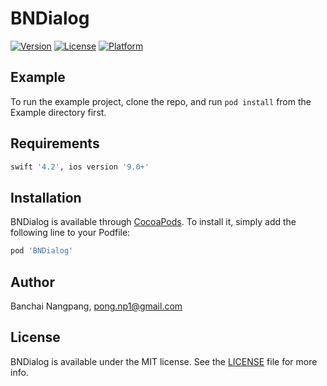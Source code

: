 # BNDialog

<!--[![CI Status](https://img.shields.io/travis/chanon-apimaha/BNDialog.svg?style=flat)](https://travis-ci.org/chanon-apimaha/BNDialog)-->
[![Version](https://img.shields.io/cocoapods/v/BNDialog.svg?style=flat)](https://cocoapods.org/pods/BNDialog)
[![License](https://img.shields.io/cocoapods/l/BNDialog.svg?style=flat)](https://github.com/chanon-apimaha/BNDialog/blob/master/LICENSE)
[![Platform](https://img.shields.io/cocoapods/p/BNDialog.svg?style=flat)](https://cocoapods.org/pods/BNDialog)

## Example

To run the example project, clone the repo, and run `pod install` from the Example directory first.

## Requirements


```ruby
swift '4.2', ios version '9.0+'
```

## Installation

BNDialog is available through [CocoaPods](https://cocoapods.org/pods/BNDialog). To install
it, simply add the following line to your Podfile:

```ruby
pod 'BNDialog'
```

## Author

Banchai Nangpang, pong.np1@gmail.com

## License

BNDialog is available under the MIT license. See the [LICENSE]((https://github.com/chanon-apimaha/BNDialog/blob/master/LICENSE)) file for more info.
